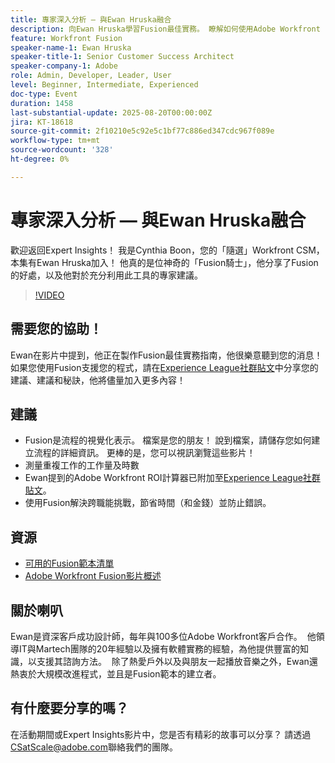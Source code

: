 ```yaml
---
title: 專家深入分析 — 與Ewan Hruska融合
description: 向Ewan Hruska學習Fusion最佳實務。 瞭解如何使用Adobe Workfront Fusion記錄、最佳化和擴展工作流程以提高效率。
feature: Workfront Fusion
speaker-name-1: Ewan Hruska
speaker-title-1: Senior Customer Success Architect
speaker-company-1: Adobe
role: Admin, Developer, Leader, User
level: Beginner, Intermediate, Experienced
doc-type: Event
duration: 1458
last-substantial-update: 2025-08-20T00:00:00Z
jira: KT-18618
source-git-commit: 2f10210e5c92e5c1bf77c886ed347cdc967f089e
workflow-type: tm+mt
source-wordcount: '328'
ht-degree: 0%

---
```



# 專家深入分析 — 與Ewan Hruska融合

歡迎返回Expert Insights！  我是Cynthia Boon，您的「隨選」Workfront CSM，本集有Ewan Hruska加入！ 他真的是位神奇的「Fusion騎士」，他分享了Fusion的好處，以及他對於充分利用此工具的專家建議。

>[!VIDEO](https://video.tv.adobe.com/v/3469896/?learn=on&enablevpops)

## 需要您的協助！

Ewan在影片中提到，他正在製作Fusion最佳實務指南，他很樂意聽到您的消息！  如果您使用Fusion支援您的程式，請在[Experience League社群貼文](https://experienceleaguecommunities.adobe.com/t5/workfront-discussions/video-february-2024-workfront-expert-insights-fusion-with-ewan/td-p/657114)中分享您的建議、建議和秘訣，他將儘量加入更多內容！

## 建議

* Fusion是流程的視覺化表示。 檔案是您的朋友！ 說到檔案，請儲存您如何建立流程的詳細資訊。  更棒的是，您可以視訊瀏覽這些影片！
* 測量重複工作的工作量及時數
* Ewan提到的Adobe Workfront ROI計算器已附加至[Experience League社群貼文](https://experienceleaguecommunities.adobe.com/t5/workfront-discussions/video-february-2024-workfront-expert-insights-fusion-with-ewan/td-p/657114)。
* 使用Fusion解決跨職能挑戰，節省時間（和金錢）並防止錯誤。

## 資源

* [可用的Fusion範本清單](https://experienceleague.adobe.com/docs/workfront/using/adobe-workfront-fusion/scenarios-in-fusion/fusion-scenario-templates/currently-available-fusion-templates.html?lang=en)
* [Adobe Workfront Fusion影片概述](https://experienceleague.adobe.com/docs/workfront/using/adobe-workfront-fusion/get-started-with-workfront-fusion/fusion-basics-videos.html?lang=en)

## 關於喇叭

Ewan是資深客戶成功設計師，每年與100多位Adobe Workfront客戶合作。  他領導IT與Martech團隊的20年經驗以及擁有軟體實務的經驗，為他提供豐富的知識，以支援其諮詢方法。  除了熱愛戶外以及與朋友一起播放音樂之外，Ewan還熱衷於大規模改進程式，並且是Fusion範本的建立者。

## 有什麼要分享的嗎？

在活動期間或Expert Insights影片中，您是否有精彩的故事可以分享？ 請透過[CSatScale@adobe.com](mailto:CSatScale@adobe.com)聯絡我們的團隊。
